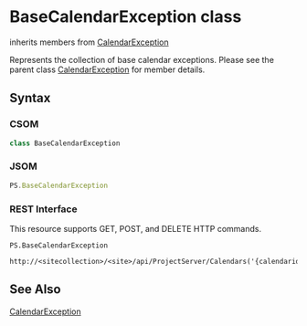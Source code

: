 [comment]: # (Name:BaseCalendarException)
[comment]: # (Type:class)
[comment]: # (Status:Verified)

# <a name="name"></a>BaseCalendarException class

inherits members from [CalendarException](CalendarException.md)<br/>

<a name="description"></a>Represents the collection of base calendar exceptions.  Please see the parent class [CalendarException](CalendarException.md) for member details.

## <a name="syntax"></a>Syntax

### CSOM

```C#
class BaseCalendarException 
```
### JSOM

```JavaScript
PS.BaseCalendarException
```
### REST Interface

This resource supports GET, POST,  and DELETE HTTP commands.

```
PS.BaseCalendarException

http://<sitecollection>/<site>/api/ProjectServer/Calendars('{calendarid}')/BaseCalendarExceptions({id})
```

## <a name="seeAlso"></a>See Also
[CalendarException](CalendarException.md)

